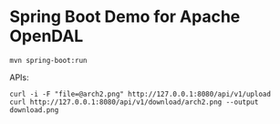 # Spring Boot Demo for Apache OpenDAL

```shell
mvn spring-boot:run
```

APIs:

```shell
curl -i -F "file=@arch2.png" http://127.0.0.1:8080/api/v1/upload
curl http://127.0.0.1:8080/api/v1/download/arch2.png --output download.png
```
